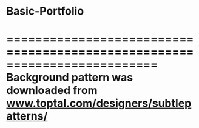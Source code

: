 # Basic-Portfolio



=========================================================================
 Background pattern was downloaded from www.toptal.com/designers/subtlepatterns/ 
 ========================================================================
 
 